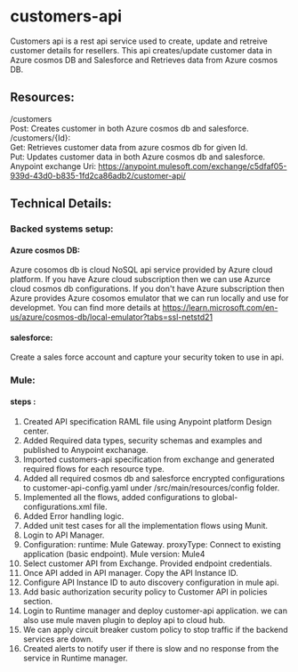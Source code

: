 # customers-api
Customers api is a rest api service used to create, update and retreive customer details for resellers. 
This api creates/update customer data in Azure cosmos DB and Salesforce and Retrieves data from Azure cosmos DB. 

## Resources: 
  /customers <br />
   Post: Creates customer in both Azure cosmos db and salesforce. <br />
  /customers/{Id}: <br />
    Get: Retrieves customer data from azure cosmos db for given Id. <br />
    Put: Updates customer data in both Azure cosmos db and salesforce. <br />
Anypoint exchange Uri: https://anypoint.mulesoft.com/exchange/c5dfaf05-939d-43d0-b835-1fd2ca86adb2/customer-api/ <br />

## Technical Details:
  ###  Backed systems setup:
  #### Azure cosmos DB: 
  Azure cosomos db is cloud NoSQL api service provided by Azure cloud platform. 
  If you have Azure cloud subscription then we can use Azurce cloud cosmos db configurations. 
  If you don't have Azure subscription then Azure provides Azure cosomos emulator that we can run locally and use for developmet. You can find more details at https://learn.microsoft.com/en-us/azure/cosmos-db/local-emulator?tabs=ssl-netstd21
  
  #### salesforce: 
  Create a sales force account and capture your security token to use in api. 
  
  ### Mule: 
  #### steps :
  1. Created API specification RAML file using Anypoint platform Design center. <br />
  2. Added Required data types, security schemas and examples and published to Anypoint exchanage. <br />
  3. Imported customers-api specification from exchange and generated required flows for each resource type. <br />
  4. Added all required cosmos db and salesforce encrypted configurations to customer-api-config.yaml under /src/main/resources/config folder. <br />
  5. Implemented all the flows, added configurations to global-configurations.xml file. <br />
  6. Added Error handling logic. <br />
  7. Added unit test cases for all the implementation flows using Munit. <br />
  8. Login to API Manager.  <br />
  9. Configuration: 
        runtime: Mule Gateway.
        proxyType: Connect to existing application (basic endpoint).
        Mule version: Mule4
  10.  Select customer API from Exchange. Provided endpoint credentials.  <br />
  11. Once API added in API manager. Copy the API Instance ID. <br />
  12. Configure API Instance ID to auto discovery configuration in mule api. <br />
  13. Add basic authorization security policy to Customer API in policies section. <br />
  14. Login to Runtime manager and deploy customer-api application. we can also use mule maven plugin to deploy api to cloud hub. <br />
  15. We can apply circuit breaker custom policy to stop traffic if the backend services are down. <br />
  16. Created alerts to notify user if there is slow and no response from the service in Runtime manager.
  

